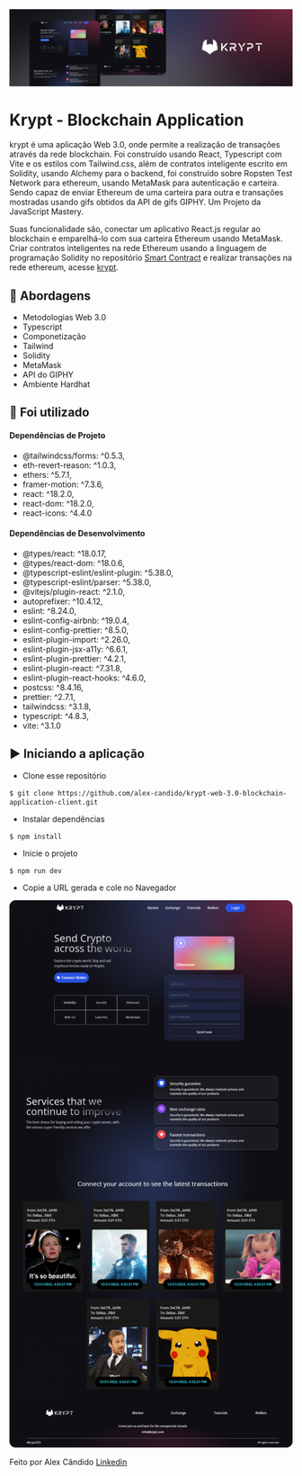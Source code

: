 <img alt="Ignite" src="/src/assets/krypt-application.png" />

# Krypt - Blockchain Application

krypt é uma aplicação Web 3.0, onde permite a realização de transações através da rede blockchain. 
Foi construído usando React, Typescript com Vite e os estilos com Tailwind.css, além de contratos inteligente escrito em Solidity, usando Alchemy para o backend, foi construído sobre Ropsten Test Network para ethereum, usando MetaMask para autenticação e carteira. Sendo capaz de enviar Ethereum de uma carteira para outra e transações mostradas usando gifs obtidos da API de gifs GIPHY. Um Projeto da JavaScript Mastery.

Suas funcionalidade são, conectar um aplicativo React.js regular ao blockchain e emparelhá-lo com sua carteira Ethereum usando MetaMask. Criar contratos inteligentes na rede Ethereum usando a linguagem de programação Solidity no repositório [Smart Contract](https://github.com/alex-candido/krypt-web-3.0-blockchain-application-smart-contract) e realizar transações na rede ethereum, acesse [krypt](https://krypt-blockchain-application.netlify.app/).

## 🚀 Abordagens

- Metodologias Web 3.0
- Typescript
- Componetização
- Tailwind
- Solidity
- MetaMask
- API do GIPHY
- Ambiente Hardhat

## 📌 Foi utilizado

#### Dependências de Projeto

- @tailwindcss/forms: ^0.5.3,
- eth-revert-reason: ^1.0.3,
- ethers: ^5.7.1,
- framer-motion: ^7.3.6,
- react: ^18.2.0,
- react-dom: ^18.2.0,
- react-icons: ^4.4.0

#### Dependências de Desenvolvimento

- @types/react: ^18.0.17,
- @types/react-dom: ^18.0.6,
- @typescript-eslint/eslint-plugin: ^5.38.0,
- @typescript-eslint/parser: ^5.38.0,
- @vitejs/plugin-react: ^2.1.0,
- autoprefixer: ^10.4.12,
- eslint: ^8.24.0,
- eslint-config-airbnb: ^19.0.4,
- eslint-config-prettier: ^8.5.0,
- eslint-plugin-import: ^2.26.0,
- eslint-plugin-jsx-a11y: ^6.6.1,
- eslint-plugin-prettier: ^4.2.1,
- eslint-plugin-react: ^7.31.8,
- eslint-plugin-react-hooks: ^4.6.0,
- postcss: ^8.4.16,
- prettier: ^2.7.1,
- tailwindcss: ^3.1.8,
- typescript: ^4.8.3,
- vite: ^3.1.0

## ▶️ Iniciando a aplicação

- Clone esse repositório
```
$ git clone https://github.com/alex-candido/krypt-web-3.0-blockchain-application-client.git
```
- Instalar dependências
```
$ npm install
```

- Inicie o projeto
```
$ npm run dev
```

- Copie a URL gerada e cole no Navegador

<img src="/src/assets/Krypt-page.png" alt="Krypt">

Feito por Alex Cândido [Linkedin](https://www.linkedin.com/in/alexcndd/)
